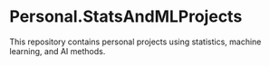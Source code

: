 # Personal.StatsAndMLProjects
This repository contains personal projects using statistics, machine learning, and AI methods.
